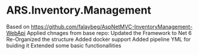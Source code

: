 # ARS.Inventory.Management

Based on https://github.com/falaybeg/AspNetMVC-InventoryManagement-WebApi
Applied chnages from base repo:
  Updated the Framework to Net 6
  Re-Organized the structure
  Added docker support
  Added pipeline YML for buiding it
  Extended some basic functionallities
